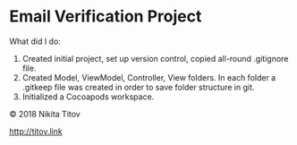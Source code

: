 # Email Verification Project

What did I do:

1. Created initial project, set up version control, copied all-round .gitignore file.
2. Created Model, ViewModel, Controller, View folders. In each folder a .gitkeep file was created in order to save folder structure in git.
3. Initialized a Cocoapods workspace.

© 2018 Nikita Titov

http://titov.link


